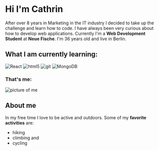 # Hi I'm Cathrin 

After over 8 years in Marketing in the IT industry I decided to take up the challenge and learn how to code. I have always been very curious about how to develop web applications. Currently I'm a **Web Development Student** at **Neue Fische**. I'm 36 years old and live in Berlin.

## What I am currently learning: 
<img alt="React" src="https://img.shields.io/badge/-React-45b8d8?style=flat-square&logo=react&logoColor=white" />
<img alt="html5" src="https://img.shields.io/badge/-HTML5-E34F26?style=flat-square&logo=html5&logoColor=white" />
<img alt="git" src="https://img.shields.io/badge/-Git-F05032?style=flat-square&logo=git&logoColor=white" />
<img alt="MongoDB" src="https://img.shields.io/badge/-MongoDB-13aa52?style=flat-square&logo=mongodb&logoColor=white" />


### That's me:
![picture of me](https://avatars.githubusercontent.com/u/111566392?s=400&u=d4061050893b6b2924075f9b0e8fb804ff09ec6d&v=4 "profile picture Cathrin Truchan")

## About me
In my free time I love to be active and outdoors. 
Some of my **favorite activities** are: 
- hiking 
- climbing and
- cycling 

